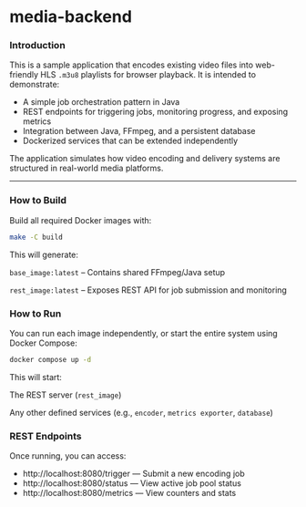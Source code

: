 
# media-backend

### Introduction

This is a sample application that encodes existing video files into web-friendly HLS `.m3u8` playlists for browser playback.
It is intended to demonstrate:

- A simple job orchestration pattern in Java
- REST endpoints for triggering jobs, monitoring progress, and exposing metrics
- Integration between Java, FFmpeg, and a persistent database
- Dockerized services that can be extended independently

The application simulates how video encoding and delivery systems are structured in real-world media platforms.

---

### How to Build

Build all required Docker images with:

```bash
make -C build
```

This will generate:

`base_image:latest` – Contains shared FFmpeg/Java setup

`rest_image:latest` – Exposes REST API for job submission and monitoring

### How to Run
You can run each image independently, or start the entire system using Docker Compose:

```bash
docker compose up -d
```

This will start:

The REST server (`rest_image`)

Any other defined services (e.g., `encoder`, `metrics exporter`, `database`)

### REST Endpoints
Once running, you can access:

- http://localhost:8080/trigger — Submit a new encoding job
- http://localhost:8080/status — View active job pool status
- http://localhost:8080/metrics — View counters and stats
